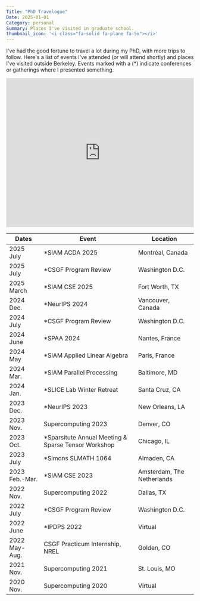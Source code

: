 ```yaml
---
Title: "PhD Travelogue"
Date: 2025-01-01
Category: personal 
Summary: Places I've visited in graduate school. 
thumbnail_icon: '<i class="fa-solid fa-plane fa-5x"></i>'
---
```

I've had the good fortune to travel a lot during my PhD, with more trips to follow. 
Here's a list of events I've attended (or will attend shortly) and places I've visited 
outside Berkeley. Events marked with a (*) indicate conferences or gatherings 
where I presented something.

<div style="width: 100%; overflow: hidden; height: 400px; margin-bottom: 1rem">
  <iframe 
     src="https://www.google.com/maps/d/u/1/embed?mid=1Y6KOiGxTrFNNeL1DOkCSUfuSPrwCtBA&ehbc=2E312F&noprof=1" 
     width="100%"
     height="800"
     frameborder="0"
     style="border:0; margin-top: -200px;"
     >
  </iframe>
</div>


| Dates         | Event                            | Location      |   
|---------------|----------------------------------|---------------|
| 2025 July     | *SIAM ACDA 2025                  | Montréal, Canada |
| 2025 July     | *CSGF Program Review             | Washington D.C. |
| 2025 March    | *SIAM CSE 2025                   | Fort Worth, TX |
| 2024 Dec.     | *NeurIPS 2024                    | Vancouver, Canada |
| 2024 July     | *CSGF Program Review             | Washington D.C. |
| 2024 June     | *SPAA 2024                       | Nantes, France |
| 2024 May      | *SIAM Applied Linear Algebra     | Paris, France |
| 2024 Mar.     | *SIAM Parallel Processing        | Baltimore, MD |
| 2024 Jan.     | *SLICE Lab Winter Retreat        | Santa Cruz, CA|
| 2023 Dec.     | *NeurIPS 2023                    | New Orleans, LA |
| 2023 Nov.     | Supercomputing 2023              | Denver, CO    |
| 2023 Oct.     | *Sparsitute Annual Meeting & Sparse Tensor Workshop | Chicago, IL   |
| 2023 July     | *Simons SLMATH 1064              | Almaden, CA   |
| 2023 Feb.-Mar.| *SIAM CSE 2023                   | Amsterdam, The Netherlands |
| 2022 Nov.     | Supercomputing 2022              | Dallas, TX    |
| 2022 July     | *CSGF Program Review             | Washington D.C. |
| 2022 June     | *IPDPS 2022                      | Virtual       |
| 2022 May-Aug. | CSGF Practicum Internship, NREL  | Golden, CO    |
| 2021 Nov.     | Supercomputing 2021              | St. Louis, MO | 
| 2020 Nov.     | Supercomputing 2020              | Virtual       | 